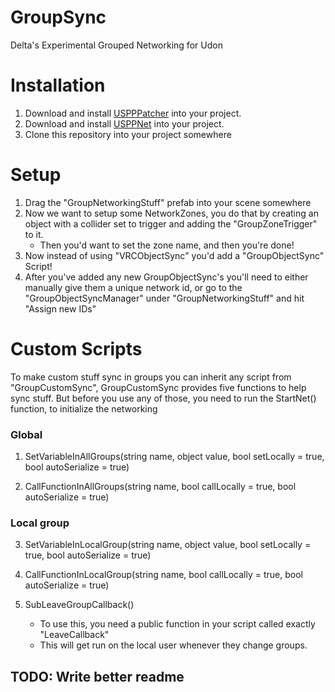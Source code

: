 # GroupSync
Delta's Experimental Grouped Networking for Udon

# Installation
1. Download and install [USPPPatcher](https://github.com/DeltaNeverUsed/USPPPatcher) into your project.
2. Download and install [USPPNet](https://github.com/DeltaNeverUsed/USPPNet) into your project.
3. Clone this repository into your project somewhere

# Setup
1. Drag the "GroupNetworkingStuff" prefab into your scene somewhere
2. Now we want to setup some NetworkZones, you do that by creating an object with a collider set to trigger and adding the "GroupZoneTrigger" to it.
    - Then you'd want to set the zone name, and then you're done!
3. Now instead of using "VRCObjectSync" you'd add a "GroupObjectSync" Script!
4. After you've added any new GroupObjectSync's you'll need to either manually give them a unique network id, or go to the "GroupObjectSyncManager" under "GroupNetworkingStuff" and hit "Assign new IDs"

# Custom Scripts
To make custom stuff sync in groups you can inherit any script from "GroupCustomSync",
GroupCustomSync provides five functions to help sync stuff.
But before you use any of those, you need to run the StartNet() function, to initialize the networking

### Global
1. SetVariableInAllGroups(string name, object value, bool setLocally = true, bool autoSerialize = true)


2. CallFunctionInAllGroups(string name, bool callLocally = true, bool autoSerialize = true)


### Local group
3. SetVariableInLocalGroup(string name, object value, bool setLocally = true, bool autoSerialize = true)


4. CallFunctionInLocalGroup(string name, bool callLocally = true, bool autoSerialize = true)


5. SubLeaveGroupCallback()
   - To use this, you need a public function in your script called exactly "LeaveCallback"
   - This will get run on the local user whenever they change groups.


## TODO: Write better readme
